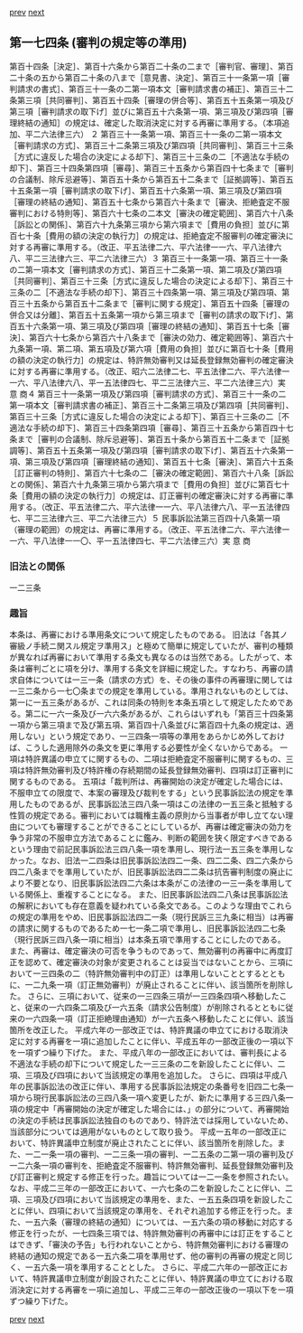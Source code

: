[prev](/specific\markdowns\特許法\239_Mp-Ch_7-At_173.md)
[next](/specific\markdowns\特許法\241_Mp-Ch_7-At_175.md)
## 第一七四条 (審判の規定等の準用)
第百十四条［決定］、第百十六条から第百二十条の二まで［審判官、審理］、第百二十条の五から第百二十条の八まで［意見書、決定］、第百三十一条第一項［審判請求の書式］、第百三十一条の二第一項本文［審判請求書の補正］、第百三十二条第三項［共同審判］、第百五十四条［審理の併合等］、第百五十五条第一項及び第三項［審判請求の取下げ］並びに第百五十六条第一項、第三項及び第四項［審理終結の通知］の規定は、確定した取消決定に対する再審に準用する。（本項追加、平二六法律三六）
２ 第百三十一条第一項、第百三十一条の二第一項本文［審判請求の方式］、第百三十二条第三項及び第四項［共同審判］、第百三十三条［方式に違反した場合の決定による却下］、第百三十三条の二［不適法な手続の却下］、第百三十四条第四項［審尋］、第百三十五条から第百四十七条まで［審判の合議制、除斥忌避等］、第百五十条から第百五十二条まで［証拠調等］、第百五十五条第一項［審判請求の取下げ］、第百五十六条第一項、第三項及び第四項［審理の終結の通知］、第百五十七条から第百六十条まで［審決、拒絶査定不服審判における特則等］、第百六十七条の二本文［審決の確定範囲］、第百六十八条［訴訟との関係］、第百六十九条第三項から第六項まで［費用の負担］並びに第百七十条［費用の額の決定の執行力］の規定は、拒絶査定不服審判の確定審決に対する再審に準用する。（改正、平五法律二六、平六法律一一六、平八法律六八、平二三法律六三、平二六法律三六）３ 第百三十一条第一項、第百三十一条の二第一項本文［審判請求の方式］、第百三十二条第一項、第二項及び第四項［共同審判］、第百三十三条［方式に違反した場合の決定による却下］、第百三十三条の二［不適法な手続の却下］、第百三十四条第一項、第三項及び第四項、第百三十五条から第百五十二条まで［審判に関する規定］、第百五十四条［審理の併合又は分離］、第百五十五条第一項から第三項まで［審判の請求の取下げ］、第百五十六条第一項、第三項及び第四項［審理の終結の通知］、第百五十七条［審決］、第百六十七条から第百六十八条まで［審決の効力、確定範囲等］、第百六十九条第一項、第二項、第五項及び第六項［費用の負担］並びに第百七十条［費用の額の決定の執行力］の規定は、特許無効審判又は延長登録無効審判の確定審決に対する再審に準用する。（改正、昭六二法律二七、平五法律二六、平六法律一一六、平八法律六八、平一五法律四七、平二三法律六三、平二六法律三六）実 意 商４ 第百三十一条第一項及び第四項［審判請求の方式］、第百三十一条の二第一項本文［審判請求書の補正］、第百三十二条第三項及び第四項［共同審判］、第百三十三条［方式に違反した場合の決定による却下］、第百三十三条の二［不適法な手続の却下］、第百三十四条第四項［審尋］、第百三十五条から第百四十七条まで［審判の合議制、除斥忌避等］、第百五十条から第百五十二条まで［証拠調等］、第百五十五条第一項及び第四項［審判請求の取下げ］、第百五十六条第一項、第三項及び第四項［審理終結の通知］、第百五十七条［審決］、第百六十五条［訂正審判の特則］、第百六十七条の二［審決の確定範囲］、第百六十八条［訴訟との関係］、第百六十九条第三項から第六項まで［費用の負担］並びに第百七十条［費用の額の決定の執行力］の規定は、訂正審判の確定審決に対する再審に準用する。（改正、平五法律二六、平六法律一一六、平八法律六八、平一五法律四七、平二三法律六三、平二六法律三六）５ 民事訴訟法第三百四十八条第一項（審理の範囲）の規定は、再審に準用する。（改正、平五法律二六、平六法律一一六、平八法律一一〇、平一五法律四七、平二六法律三六）実 意 商

### 旧法との関係
一二三条

### 趣旨
本条は、再審における準用条文について規定したものである。
旧法は「各其ノ審級ノ手続ニ関スル規定ヲ準用ス」と極めて簡単に規定していたが、審判の種類が異なれば再審において準用する条文も異なるのは当然である。したがって、本条は審判ごとに項を分け、準用する条文を詳細に規定した。すなわち、再審の請求自体については一三一条（請求の方式）を、その後の事件の再審理に関しては一三二条から一七〇条までの規定を準用している。準用されないものとしては、第一に一五三条があるが、これは同条の特則を本条五項として規定したためである。第二に一六一条及び一六六条があるが、これらはいずれも「第百三十四条第一項から第三項まで及び第五項、第百四十八条並びに第百四十九条の規定は、適用しない」という規定であり、一三四条一項等の準用をあらかじめ外しておけば、こうした適用除外の条文を更に準用する必要性が全くないからである。
一項は特許異議の申立てに関するもの、二項は拒絶査定不服審判に関するもの、三項は特許無効審判及び特許権の存続期間の延長登録無効審判、四項は訂正審判に関するものである。
五項は「裁判所は、再審開始の決定が確定した場合には、不服申立ての限度で、本案の審理及び裁判をする」という民事訴訟法の規定を準用したものであるが、民事訴訟法三四八条一項はこの法律の一五三条と抵触する性質の規定である。審判においては職権主義の原則から当事者が申し立てない理由についても審理することができることにしているが、再審は確定審決の効力を争う非常の不服申立方法であることに鑑み、判断の範囲を狭く限定すべきであるという理由で前記民事訴訟法三四八条一項を準用し、現行法一五三条を準用しなかった。なお、旧法一二四条は旧民事訴訟法四二一条、四二二条、四二六条から四二八条までを準用していたが、旧民事訴訟法四二二条は抗告審判制度の廃止により不要となり、旧民事訴訟法四二六条は本条がこの法律の一三一条を準用している関係上、重複することになる。
また、旧民事訴訟法四二八条は民事訴訟法の解釈においても存在意義を疑われている条文である。このような理由でこれらの規定の準用をやめ、旧民事訴訟法四二一条（現行民訴三三九条に相当）は再審の請求に関するものであるため一七一条二項で準用し、旧民事訴訟法四二七条（現行民訴三四八条一項に相当）は本条五項で準用することにしたのである。
また、再審は、確定審決の可否を争うものであって、無効審判の再審中に再度訂正を認めて、確定審決の対象が変更されることは妥当ではないことから、三項において一三四条の二（特許無効審判中の訂正）は準用しないこととするとともに、一二九条一項（訂正無効審判）が廃止されることに伴い、該当箇所を削除した。
さらに、三項において、従来の一三四条三項が一三四条四項へ移動したこと、従来の一六四条二項及び一六五条（請求公告制度）が削除されるとともに従来の一六四条一項（訂正拒絶理由通知）が一六五条へ移動したことに伴い、該当箇所を改正した。
平成六年の一部改正では、特許異議の申立てにおける取消決定に対する再審を一項に追加したことに伴い、平成五年の一部改正後の一項以下を一項ずつ繰り下げた。
また、平成八年の一部改正においては、審判長による不適法な手続の却下について規定した一三三条の二を新設したことに伴い、二項、三項及び四項において当該規定の準用を追加した。
さらに、四項は平成八年の民事訴訟法の改正に伴い、準用する民事訴訟法規定の条番号を旧四二七条一項から現行民事訴訟法の三四八条一項へ変更したが、新たに準用する三四八条一項の規定中「再審開始の決定が確定した場合には、」の部分について、再審開始の決定の手続は民事訴訟法独自のものであり、特許法では採用していないため、当該部分については適用がないものとして取り扱う。
平成一五年の一部改正において、特許異議申立制度が廃止されたことに伴い、該当箇所を削除した。また、一二一条一項の審判、一二三条一項の審判、一二五条の二第一項の審判及び一二六条一項の審判を、拒絶査定不服審判、特許無効審判、延長登録無効審判及び訂正審判と規定する修正を行った。趣旨については一二一条を参照されたい。
なお、平成二三年の一部改正において、一六七条の二を新設したことに伴い、二項、三項及び四項において当該規定の準用を、また、一五五条四項を新設したことに伴い、四項において当該規定の準用を、それぞれ追加する修正を行った。また、一五六条（審理の終結の通知）については、一五六条の項の移動に対応する修正を行ったが、一七四条三項では、特許無効審判の再審中には訂正をすることはできず、「審決の予告」も行われないことから、特許無効審判における審理の終結の通知の規定である一五六条二項を準用せず、他の審判の再審の規定と同じく、一五六条一項を準用することとした。
さらに、平成二六年の一部改正において、特許異議申立制度が創設されたことに伴い、特許異議の申立てにおける取消決定に対する再審を一項に追加し、平成二三年の一部改正後の一項以下を一項ずつ繰り下げた。

[prev](/specific\markdowns\特許法\239_Mp-Ch_7-At_173.md)
[next](/specific\markdowns\特許法\241_Mp-Ch_7-At_175.md)